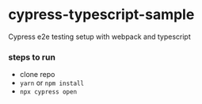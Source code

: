 # cypress-typescript-sample
Cypress e2e testing setup with webpack and typescript

### steps to run

- clone repo
- `yarn` or `npm install`
- `npx cypress open`
